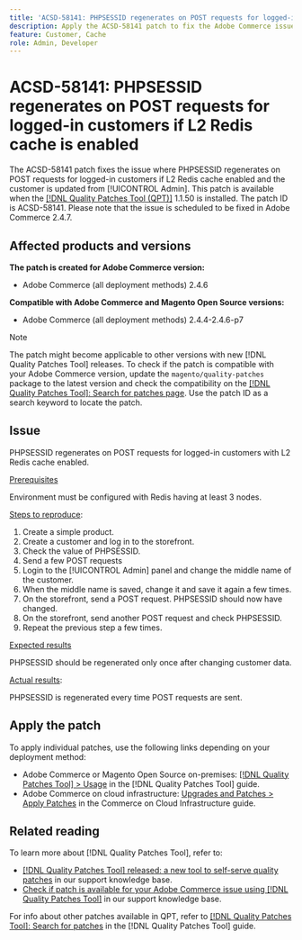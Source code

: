 ```yaml
---
title: 'ACSD-58141: PHPSESSID regenerates on POST requests for logged-in customers with L2 Redis cache enabled'
description: Apply the ACSD-58141 patch to fix the Adobe Commerce issue where PHPSESSID regenerates on POST requests on the Storefront area for logged-in customer with L2 Redis cache enabled.
feature: Customer, Cache
role: Admin, Developer
---
```


# ACSD-58141: PHPSESSID regenerates on POST requests for logged-in customers if L2 Redis cache is enabled

The ACSD-58141 patch fixes the issue where PHPSESSID regenerates on POST requests for logged-in customers if L2 Redis cache enabled and the customer is updated from [!UICONTROL Admin]. This patch is available when the [[!DNL Quality Patches Tool (QPT)]](/help/announcements/adobe-commerce-announcements/magento-quality-patches-released-new-tool-to-self-serve-quality-patches.md) 1.1.50 is installed. The patch ID is ACSD-58141. Please note that the issue is scheduled to be fixed in Adobe Commerce 2.4.7.

## Affected products and versions

**The patch is created for Adobe Commerce version:**

* Adobe Commerce (all deployment methods) 2.4.6

**Compatible with Adobe Commerce and Magento Open Source versions:**

* Adobe Commerce (all deployment methods) 2.4.4-2.4.6-p7

>[!NOTE]
>
>The patch might become applicable to other versions with new [!DNL Quality Patches Tool] releases. To check if the patch is compatible with your Adobe Commerce version, update the `magento/quality-patches` package to the latest version and check the compatibility on the [[!DNL Quality Patches Tool]: Search for patches page](https://experienceleague.adobe.com/tools/commerce-quality-patches/index.html). Use the patch ID as a search keyword to locate the patch.

## Issue

PHPSESSID regenerates on POST requests for logged-in customers with L2 Redis cache enabled.

<u>Prerequisites</u>

Environment must be configured with Redis having at least 3 nodes.

<u>Steps to reproduce</u>:

1. Create a simple product.
1. Create a customer and log in to the storefront.
1. Check the value of PHPSESSID.
1. Send a few POST requests
1. Login to the [!UICONTROL Admin] panel and change the middle name of the customer. 
1. When the middle name is saved, change it and save it again a few times.
1. On the storefront, send a POST request. PHPSESSID should now have changed.
1. On the storefront, send another POST request and check PHPSESSID.
1. Repeat the previous step a few times.

<u>Expected results</u>

PHPSESSID should be regenerated only once after changing customer data.

<u>Actual results</u>:

PHPSESSID is regenerated every time POST requests are sent.

## Apply the patch

To apply individual patches, use the following links depending on your deployment method:

* Adobe Commerce or Magento Open Source on-premises: [[!DNL Quality Patches Tool] > Usage](https://experienceleague.adobe.com/docs/commerce-operations/tools/quality-patches-tool/usage.html) in the [!DNL Quality Patches Tool] guide.
* Adobe Commerce on cloud infrastructure: [Upgrades and Patches > Apply Patches](https://experienceleague.adobe.com/docs/commerce-cloud-service/user-guide/develop/upgrade/apply-patches.html) in the Commerce on Cloud Infrastructure guide.

## Related reading

To learn more about [!DNL Quality Patches Tool], refer to:

* [[!DNL Quality Patches Tool] released: a new tool to self-serve quality patches](/help/announcements/adobe-commerce-announcements/magento-quality-patches-released-new-tool-to-self-serve-quality-patches.md) in our support knowledge base.
* [Check if patch is available for your Adobe Commerce issue using [!DNL Quality Patches Tool]](/help/support-tools/patches-available-in-qpt-tool/check-patch-for-magento-issue-with-magento-quality-patches.md) in our support knowledge base.

For info about other patches available in QPT, refer to [[!DNL Quality Patches Tool]: Search for patches](https://experienceleague.adobe.com/tools/commerce-quality-patches/index.html) in the [!DNL Quality Patches Tool] guide.
